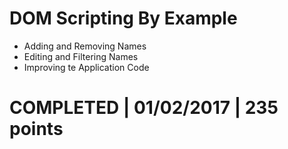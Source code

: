 # DOM Scripting By Example
- Adding and Removing Names
- Editing and Filtering Names
- Improving te Application Code

# COMPLETED | 01/02/2017 | 235 points
